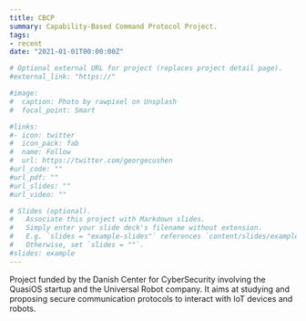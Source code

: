 ```yaml
---
title: CBCP
summary: Capability-Based Command Protocol Project.
tags:
- recent
date: "2021-01-01T00:00:00Z"

# Optional external URL for project (replaces project detail page).
#external_link: "https://"

#image:
#  caption: Photo by rawpixel on Unsplash
#  focal_point: Smart

#links:
#- icon: twitter
#  icon_pack: fab
#  name: Follow
#  url: https://twitter.com/georgecushen
#url_code: ""
#url_pdf: ""
#url_slides: ""
#url_video: ""

# Slides (optional).
#   Associate this project with Markdown slides.
#   Simply enter your slide deck's filename without extension.
#   E.g. `slides = "example-slides"` references `content/slides/example-slides.md`.
#   Otherwise, set `slides = ""`.
#slides: example
---
```


Project funded by the Danish Center for CyberSecurity involving the QuasiOS startup and the Universal Robot
company. It aims at studying and proposing secure communication protocols to interact with IoT devices and
robots.


